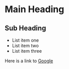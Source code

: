 # Main Heading

## Sub Heading

- List item one
- List item two
- List item three

Here is a link to [Google](https://www.google.com)